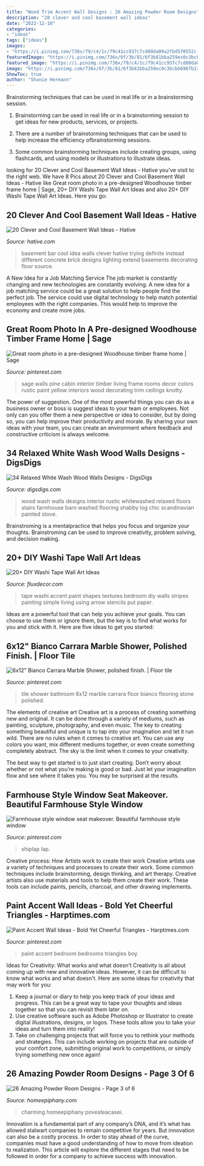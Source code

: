 ```yaml
---
title: "Wood Trim Accent Wall Designs : 26 Amazing Powder Room Designs"
description: "20 clever and cool basement wall ideas"
date: "2022-12-18"
categories:
- "ideas"
tags: ["ideas"]
images:
- "https://i.pinimg.com/736x/79/c4/1c/79c41cc937c7cd80da09a2fbd5f0552c--sage-green-walls-sage-green-painted-rooms.jpg"
featuredImage: "https://i.pinimg.com/736x/6f/3b/81/6f3b81bba259ec0c3bcbb696fb127cd3.jpg"
featured_image: "https://i.pinimg.com/736x/79/c4/1c/79c41cc937c7cd80da09a2fbd5f0552c--sage-green-walls-sage-green-painted-rooms.jpg"
image: "https://i.pinimg.com/736x/6f/3b/81/6f3b81bba259ec0c3bcbb696fb127cd3.jpg"
ShowToc: true
author: "Shanie Hermann"
---
```



Brainstorming techniques that can be used in real life or in a brainstorming session.
1. Brainstorming can be used in real life or in a brainstorming session to get ideas for new products, services, or projects.
2. There are a number of brainstorming techniques that can be used to help increase the efficiency ofbrainstorming sessions.

3. Some common brainstorming techniques include creating groups, using flashcards, and using models or illustrations to illustrate ideas.

	

		
looking for 20 Clever and Cool Basement Wall Ideas - Hative you've visit to the right web. We have 8 Pics about 20 Clever and Cool Basement Wall Ideas - Hative like Great room photo in a pre-designed Woodhouse timber frame home | Sage, 20+ DIY Washi Tape Wall Art Ideas and also 20+ DIY Washi Tape Wall Art Ideas. Here you go:
		
    
## 20 Clever And Cool Basement Wall Ideas - Hative

<img loading=lazy src="https://hative.com/wp-content/uploads/2014/05/basement-wall-ideas/4-basement-bar-wall-idea.jpg" onerror="this.onerror=null;this.src='https://tse2.mm.bing.net/th?id=OIP.VrK1x4OanKNsJ2TRbGXaCgHaE8&amp;pid=15.1';" alt="20 Clever and Cool Basement Wall Ideas - Hative">

_Source: hative.com_

>basement bar cool idea walls clever hative trying definite instead different concrete brick designs lighting extend basements decorating floor source. 

	

A New Idea for a Job Matching Service
The job market is constantly changing and new technologies are constantly evolving. A new idea for a job matching service could be a great solution to help people find the perfect job. The service could use digital technology to help match potential employees with the right companies. This would help to improve the economy and create more jobs.

    
## Great Room Photo In A Pre-designed Woodhouse Timber Frame Home | Sage

<img loading=lazy src="https://i.pinimg.com/736x/79/c4/1c/79c41cc937c7cd80da09a2fbd5f0552c--sage-green-walls-sage-green-painted-rooms.jpg" onerror="this.onerror=null;this.src='https://tse4.mm.bing.net/th?id=OIP.YIGUFjJq8Hbaq2heUv007AHaLG&amp;pid=15.1';" alt="Great room photo in a pre-designed Woodhouse timber frame home | Sage">

_Source: pinterest.com_

>sage walls pine cabin interior timber living frame rooms decor colors rustic paint yellow interiors wood decorating trim ceilings knotty. 

	

The power of suggestion.
One of the most powerful things you can do as a business owner or boss is suggest ideas to your team or employees. Not only can you offer them a new perspective or idea to consider, but by doing so, you can help improve their productivity and morale. By sharing your own ideas with your team, you can create an environment where feedback and constructive criticism is always welcome.

    
## 34 Relaxed White Wash Wood Walls Designs - DigsDigs

<img loading=lazy src="http://www.digsdigs.com/photos/relaxed-white-wash-wood-wall-designs-24-554x831.jpg" onerror="this.onerror=null;this.src='https://tse1.mm.bing.net/th?id=OIP.7CKqrtAtbJixAIeYR0wp3QHaLH&amp;pid=15.1';" alt="34 Relaxed White Wash Wood Walls Designs - DigsDigs">

_Source: digsdigs.com_

>wood wash walls designs interior rustic whitewashed relaxed floors stairs farmhouse barn washed flooring shabby log chic scandinavian painted stove. 

	

Brainstroming is a mentalpractice that helps you focus and organize your thoughts. Brainstroming can be used to improve creativity, problem solving, and decision making.

    
## 20+ DIY Washi Tape Wall Art Ideas

<img loading=lazy src="http://fluxdecor.com/wp-content/uploads/2016/09/washi-tape-wall-art/14-washi-tape-wall-art.jpg" onerror="this.onerror=null;this.src='https://tse4.mm.bing.net/th?id=OIP.hh42mkMbV2S2yX9iChDt8gHaJ4&amp;pid=15.1';" alt="20+ DIY Washi Tape Wall Art Ideas">

_Source: fluxdecor.com_

>tape washi accent paint shapes textures bedroom diy walls stripes painting simple living using arrow stencils put paper. 

	

Ideas are a powerful tool that can help you achieve your goals. You can choose to use them or ignore them, but the key is to find what works for you and stick with it. Here are five ideas to get you started: 

    
## 6x12&quot; Bianco Carrara Marble Shower, Polished Finish. | Floor Tile

<img loading=lazy src="https://i.pinimg.com/736x/93/16/1d/93161d97f7a42c7f809bcfdf3babbf70.jpg" onerror="this.onerror=null;this.src='https://tse3.mm.bing.net/th?id=OIP.vgdi3I-K6D3KEMTqW0CBMQHaJ3&amp;pid=15.1';" alt="6x12&quot; Bianco Carrara Marble Shower, polished finish. | Floor tile">

_Source: pinterest.com_

>tile shower bathroom 6x12 marble carrara floor bianco flooring stone polished. 

	

The elements of creative art
Creative art is a process of creating something new and original. It can be done through a variety of mediums, such as painting, sculpture, photography, and even music. The key to creating something beautiful and unique is to tap into your imagination and let it run wild.
There are no rules when it comes to creative art. You can use any colors you want, mix different mediums together, or even create something completely abstract. The sky is the limit when it comes to your creativity.

The best way to get started is to just start creating. Don’t worry about whether or not what you’re making is good or bad. Just let your imagination flow and see where it takes you. You may be surprised at the results.

    
## Farmhouse Style Window Seat Makeover. Beautiful Farmhouse Style Window

<img loading=lazy src="https://i.pinimg.com/736x/95/a6/6d/95a66d9fc25a66d6b7fa4e69a0b70b65.jpg" onerror="this.onerror=null;this.src='https://tse3.mm.bing.net/th?id=OIP.KSNP_VP5vGWO9LSsaz8CgwHaLL&amp;pid=15.1';" alt="Farmhouse style window seat makeover. Beautiful farmhouse style window">

_Source: pinterest.com_

>shiplap lap. 

	

Creative process: How Artists work to create their work
Creative artists use a variety of techniques and processes to create their work. Some common techniques include brainstorming, design thinking, and art therapy. Creative artists also use materials and tools to help them create their work. These tools can include paints, pencils, charcoal, and other drawing implements.

    
## Paint Accent Wall Ideas - Bold Yet Cheerful Triangles - Harptimes.com

<img loading=lazy src="https://i.pinimg.com/736x/6f/3b/81/6f3b81bba259ec0c3bcbb696fb127cd3.jpg" onerror="this.onerror=null;this.src='https://tse2.mm.bing.net/th?id=OIP.sq0D7I_FeqhOKLr5pe38EgHaJ3&amp;pid=15.1';" alt="Paint Accent Wall Ideas - Bold Yet Cheerful Triangles - Harptimes.com">

_Source: pinterest.com_

>paint accent bedroom bedrooms triangles boy. 

	

Ideas for Creativity: What works and what doesn’t
Creativity is all about coming up with new and innovative ideas. However, it can be difficult to know what works and what doesn't. Here are some ideas for creativity that may work for you: 
1. Keep a journal or diary to help you keep track of your ideas and progress. This can be a great way to tape your thoughts and ideas together so that you can revisit them later on. 
2. Use creative software such as Adobe Photoshop or Illustrator to create digital illustrations, designs, or logos. These tools allow you to take your ideas and turn them into reality! 
3. Take on challenging projects that will force you to rethink your methods and strategies. This can include working on projects that are outside of your comfort zone, submitting original work to competitions, or simply trying something new once again! 

    
## 26 Amazing Powder Room Designs - Page 3 Of 6

<img loading=lazy src="https://homeepiphany.com/wp-content/uploads/2015/07/26-Amazing-Powder-Room-Designs-10-706x1024.jpg" onerror="this.onerror=null;this.src='https://tse1.mm.bing.net/th?id=OIP.inx7p7Whgc2uKrLTVVYxOgHaKv&amp;pid=15.1';" alt="26 Amazing Powder Room Designs - Page 3 of 6">

_Source: homeepiphany.com_

>charming homeepiphany povesteacasei. 

	

Innovation is a fundamental part of any company’s DNA, and it’s what has allowed stalwart companies to remain competitive for years. But innovation can also be a costly process. In order to stay ahead of the curve, companies must have a good understanding of how to move from ideation to realization. This article will explore the different stages that need to be followed in order for a company to achieve success with innovation.

